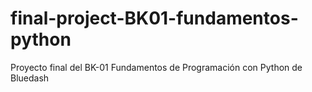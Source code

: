 # final-project-BK01-fundamentos-python
Proyecto final del BK-01 Fundamentos de Programación con Python de Bluedash
